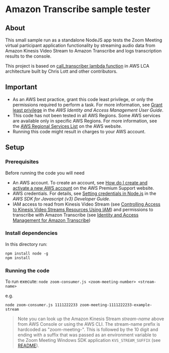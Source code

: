 # Amazon Transcribe sample tester

## About

This small sample run as a standalone NodeJS app tests the Zoom Meeting virtual participant application functionality by streaming audio data from Amazon Kinesis Video Stream to Amazon Transcribe and logs transcription results to the console.

This project is based on [call_transcriber lambda function](https://github.com/aws-samples/amazon-transcribe-live-call-analytics/tree/develop/lca-chimevc-stack/lambda_functions/call_transcriber) in AWS LCA architecture built by Chris Lott and other contributors.

## Important

- As an AWS best practice, grant this code least privilege, or only the
  permissions required to perform a task. For more information, see
  [Grant least privilege](https://docs.aws.amazon.com/IAM/latest/UserGuide/best-practices.html#grant-least-privilege)
  in the *AWS Identity and Access Management User Guide*.
- This code has not been tested in all AWS Regions. Some AWS services are
  available only in specific AWS Regions. For more information, see the
  [AWS Regional Services List](https://aws.amazon.com/about-aws/global-infrastructure/regional-product-services/)
  on the AWS website.
- Running this code might result in charges to your AWS account.

## Setup

### Prerequisites
Before running the code you will need

* An AWS account. To create an account, see [How do I create and activate a new AWS account](https://aws.amazon.com/premiumsupport/knowledge-center/create-and-activate-aws-account/) on the AWS Premium Support website.
* AWS credentials. For details, see  [Setting credentials in Node.js](https://docs.aws.amazon.com/sdk-for-javascript/v3/developer-guide/setting-credentials-node.html) in the *AWS SDK for Javascript (v3) Developer Guide*.
* IAM access to read from Kinesis Video Stream (see [Controlling Access to Kinesis Video Streams Resources Using IAM](https://docs.aws.amazon.com/kinesisvideostreams/latest/dg/how-iam.html)) and permissions to transcribe with Amazon Transcribe (see [Identity and Access Management for Amazon Transcribe](https://docs.aws.amazon.com/transcribe/latest/dg/security-iam.html))

### Install dependencies
In this directory run:

```
npm install node -g
npm install
```

### Running the code
To run execute: `node zoom-consumer.js <zoom-meeting-number> <stream-name>`

e.g.

```
node zoom-consumer.js 1111222233 zoom-meeting-1111222233-example-stream
```
> Note you can look up the Amazon Kinesis Stream *stream-name* above from AWS Console or using the AWS CLI.  The stream-name prefix is hardcoded as "zoom-meeting-". This is followed by the 10 digit <zoom-meeting-number> and ending with a suffix that was passed as an environment variable to the Zoom Meeting Windows SDK application `KVS_STREAM_SUFFIX` (see [README](../README.md#set-environment-variables)).

